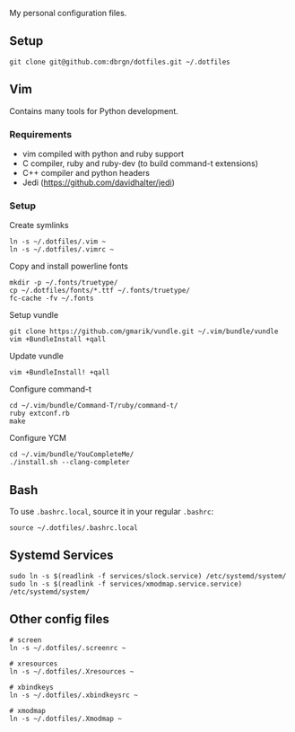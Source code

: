 My personal configuration files.

## Setup

    git clone git@github.com:dbrgn/dotfiles.git ~/.dotfiles


## Vim

Contains many tools for Python development.

### Requirements

 * vim compiled with python and ruby support
 * C compiler, ruby and ruby-dev (to build command-t extensions)
 * C++ compiler and python headers
 * Jedi (https://github.com/davidhalter/jedi)

### Setup

Create symlinks

    ln -s ~/.dotfiles/.vim ~
    ln -s ~/.dotfiles/.vimrc ~

Copy and install powerline fonts

    mkdir -p ~/.fonts/truetype/
    cp ~/.dotfiles/fonts/*.ttf ~/.fonts/truetype/
    fc-cache -fv ~/.fonts

Setup vundle

    git clone https://github.com/gmarik/vundle.git ~/.vim/bundle/vundle
    vim +BundleInstall +qall

Update vundle

    vim +BundleInstall! +qall

Configure command-t

    cd ~/.vim/bundle/Command-T/ruby/command-t/
    ruby extconf.rb
    make

Configure YCM

    cd ~/.vim/bundle/YouCompleteMe/
    ./install.sh --clang-completer


## Bash

To use `.bashrc.local`, source it in your regular `.bashrc`:

    source ~/.dotfiles/.bashrc.local


## Systemd Services

    sudo ln -s $(readlink -f services/slock.service) /etc/systemd/system/
    sudo ln -s $(readlink -f services/xmodmap.service.service) /etc/systemd/system/

## Other config files

    # screen
    ln -s ~/.dotfiles/.screenrc ~

    # xresources
    ln -s ~/.dotfiles/.Xresources ~

    # xbindkeys
    ln -s ~/.dotfiles/.xbindkeysrc ~

    # xmodmap
    ln -s ~/.dotfiles/.Xmodmap ~

